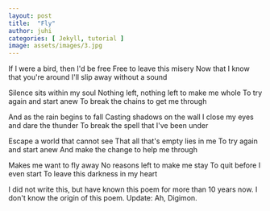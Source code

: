 ```yaml
---
layout: post
title:  "Fly"
author: juhi
categories: [ Jekyll, tutorial ]
image: assets/images/3.jpg
---
```


If I were a bird, then I'd be free
Free to leave this misery
Now that I know that you're around
I'll slip away without a sound

Silence sits within my soul
Nothing left, nothing left to make me whole
To try again and start anew
To break the chains to get me through

And as the rain begins to fall
Casting shadows on the wall
I close my eyes and dare the thunder
To break the spell that I've been under

Escape a world that cannot see
That all that's empty lies in me
To try again and start anew
And make the change to help me through

Makes me want to fly away
No reasons left to make me stay
To quit before I even start
To leave this darkness in my heart

I did not write this, but have known this poem for more than 10 years now. I don't know the origin of this poem.
Update: Ah, Digimon.


